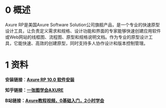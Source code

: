 # 0 概述

Axure RP是美国Axure Software Solution公司旗舰产品，是一个专业的快速原型设计工具，让负责定义需求和规格、设计功能和界面的专家能够快速创建应用软件或Web网站的线框图、流程图、原型和规格说明文档。作为专业的原型设计工具，它能快速、高效的创建原型，同时支持多人协作设计和版本控制管理。

# 1 资料

**安装链接**：**[Axure RP 10.0 软件安装](https://mp.weixin.qq.com/s/fUP4S-blHeobr-klMsrLJw "Axure RP 10.0 软件安装")**

**知乎链接：[一张图学会AXURE](https://zhuanlan.zhihu.com/p/378423828 "一张图学会AXURE")**

**B站链接：[Axure教程视频，0基础入门，2小时学会](https://www.bilibili.com/video/av58666880/?vd_source=4f10315acd30a6491a3fb1f267a3a517 "Axure教程视频，0基础入门，2小时学会")**